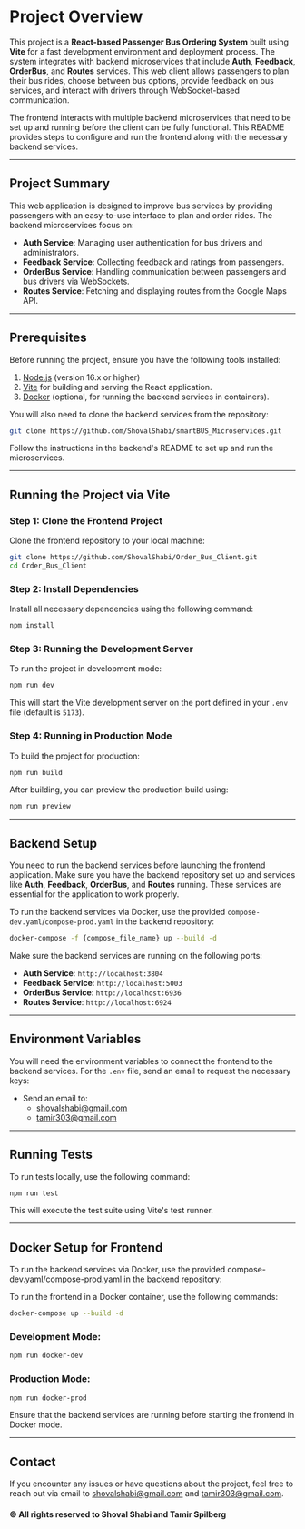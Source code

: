 # Project Overview

This project is a **React-based Passenger Bus Ordering System** built using **Vite** for a fast development environment and deployment process. The system integrates with backend microservices that include **Auth**, **Feedback**, **OrderBus**, and **Routes** services. This web client allows passengers to plan their bus rides, choose between bus options, provide feedback on bus services, and interact with drivers through WebSocket-based communication.

The frontend interacts with multiple backend microservices that need to be set up and running before the client can be fully functional. This README provides steps to configure and run the frontend along with the necessary backend services.

---

## Project Summary

This web application is designed to improve bus services by providing passengers with an easy-to-use interface to plan and order rides. The backend microservices focus on:

- **Auth Service**: Managing user authentication for bus drivers and administrators.
- **Feedback Service**: Collecting feedback and ratings from passengers.
- **OrderBus Service**: Handling communication between passengers and bus drivers via WebSockets.
- **Routes Service**: Fetching and displaying routes from the Google Maps API.

---

## Prerequisites

Before running the project, ensure you have the following tools installed:

1. [Node.js](https://nodejs.org/en/) (version 16.x or higher)
2. [Vite](https://vitejs.dev/guide/) for building and serving the React application.
3. [Docker](https://docs.docker.com/get-docker/) (optional, for running the backend services in containers).

You will also need to clone the backend services from the repository:

```bash
git clone https://github.com/ShovalShabi/smartBUS_Microservices.git
```

Follow the instructions in the backend's README to set up and run the microservices.

---

## Running the Project via Vite

### Step 1: Clone the Frontend Project

Clone the frontend repository to your local machine:

```bash
git clone https://github.com/ShovalShabi/Order_Bus_Client.git
cd Order_Bus_Client
```

### Step 2: Install Dependencies

Install all necessary dependencies using the following command:

```bash
npm install
```

### Step 3: Running the Development Server

To run the project in development mode:

```bash
npm run dev
```

This will start the Vite development server on the port defined in your `.env` file (default is `5173`).

### Step 4: Running in Production Mode

To build the project for production:

```bash
npm run build
```

After building, you can preview the production build using:

```bash
npm run preview
```

---

## Backend Setup

You need to run the backend services before launching the frontend application. Make sure you have the backend repository set up and services like **Auth**, **Feedback**, **OrderBus**, and **Routes** running. These services are essential for the application to work properly.

To run the backend services via Docker, use the provided `compose-dev.yaml`/`compose-prod.yaml` in the backend repository:

```bash
docker-compose -f {compose_file_name} up --build -d
```

Make sure the backend services are running on the following ports:

- **Auth Service**: `http://localhost:3804`
- **Feedback Service**: `http://localhost:5003`
- **OrderBus Service**: `http://localhost:6936`
- **Routes Service**: `http://localhost:6924`

---

## Environment Variables

You will need the environment variables to connect the frontend to the backend services. For the `.env` file, send an email to request the necessary keys:

- Send an email to:
  - [shovalshabi@gmail.com](mailto:shovalshabi@gmail.com?subject=Requesting%20.env%20files%20for%20smartBUS%20project)
  - [tamir303@gmail.com](mailto:tamir303@gmail.com?subject=Requesting%20.env%20files%20for%20smartBUS%20project)

---

## Running Tests

To run tests locally, use the following command:

```bash
npm run test
```

This will execute the test suite using Vite's test runner.

---

## Docker Setup for Frontend

To run the backend services via Docker, use the provided compose-dev.yaml/compose-prod.yaml in the backend repository:

To run the frontend in a Docker container, use the following commands:

```bash
docker-compose up --build -d
```

### Development Mode:

```bash
npm run docker-dev
```

### Production Mode:

```bash
npm run docker-prod
```

Ensure that the backend services are running before starting the frontend in Docker mode.

---

## Contact

If you encounter any issues or have questions about the project, feel free to reach out via email to [shovalshabi@gmail.com](mailto:shovalshabi@gmail.com?subject=Request%20for%20ENV%20files) and [tamir303@gmail.com](mailto:tamir303@gmail.com?subject=Request%20for%20ENV%20files).

#### © All rights reserved to Shoval Shabi and Tamir Spilberg
